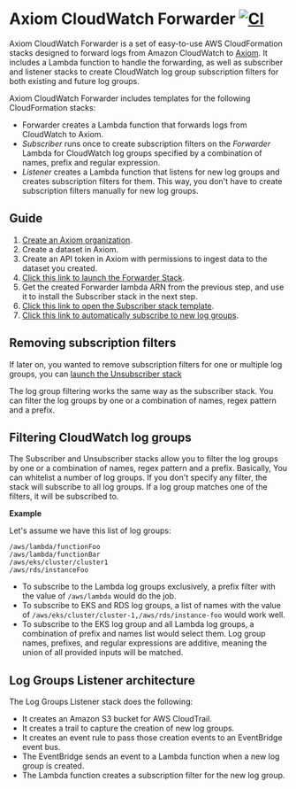 # Axiom CloudWatch Forwarder [![CI](https://github.com/axiomhq/axiom-cloudwatch-forwarder/actions/workflows/ci.yaml/badge.svg)](https://github.com/axiomhq/axiom-cloudwatch-forwarder/actions/workflows/ci.yaml)

Axiom CloudWatch Forwarder is a set of easy-to-use AWS CloudFormation stacks designed to forward logs from Amazon CloudWatch to [Axiom](https://axiom.co). It includes a Lambda function to handle the forwarding, as well as subscriber and listener stacks to create CloudWatch log group subscription filters for both existing and future log groups.

Axiom CloudWatch Forwarder includes templates for the following CloudFormation stacks:

- Forwarder creates a Lambda function that forwards logs from CloudWatch to Axiom.
- _Subscriber_ runs once to create subscription filters on the _Forwarder_ Lambda for CloudWatch log groups specified by a combination of names, prefix and regular expression.
- _Listener_ creates a Lambda function that listens for new log groups and creates subscription filters for them. This way, you don't have to create subscription filters manually for new log groups.

## Guide

1. [Create an Axiom organization](https://app.axiom.co).
2. Create a dataset in Axiom.
3. Create an API token in Axiom with permissions to ingest data to the dataset you created.
4. [Click this link to launch the Forwarder Stack](https://console.aws.amazon.com/cloudformation/home?#/stacks/new?stackName=axiom-cloudwatch-forwarder&templateURL=https://axiom-cloudformation.s3.amazonaws.com/stacks/axiom-cloudwatch-forwarder-v1.0.0-cloudformation-stack.yaml).
5. Get the created Forwarder lambda ARN from the previous step, and use it to install the Subscriber stack in the next step.
6. [Click this link to open the Subscriber stack template](https://console.aws.amazon.com/cloudformation/home?#/stacks/new?stackName=axiom-cloudwatch-subscriber&templateURL=https://axiom-cloudformation.s3.amazonaws.com/stacks/axiom-cloudwatch-subscriber-v1.0.0-cloudformation-stack.yaml).
7. [Click this link to automatically subscribe to new log groups](https://console.aws.amazon.com/cloudformation/home?#/stacks/new?stackName=axiom-cloudwatch-listener&templateURL=https://axiom-cloudformation.s3.amazonaws.com/stacks/axiom-cloudwatch-listener-v1.0.0-cloudformation-stack.yaml).


## Removing subscription filters

If later on, you wanted to remove subscription filters for one or multiple log groups, you can [launch the Unsubscriber stack](https://console.aws.amazon.com/cloudformation/home?#/stacks/new?stackName=axiom-cloudwatch-subscriber&templateURL=https://axiom-cloudformation.s3.amazonaws.com/stacks/axiom-cloudwatch-unsubscriber-v1.0.0-cloudformation-stack.yaml)

The log group filtering works the same way as the subscriber stack. You can filter the log groups by one or a combination of names, regex pattern and a prefix.


## Filtering CloudWatch log groups

The Subscriber and Unsubscriber stacks allow you to filter the log groups by one or a combination of names, regex pattern and a prefix. Basically,
You can whitelist a number of log groups. If you don't specify any filter, the stack will subscribe to all log groups. If a log group matches one of the filters, it will be subscribed to.

**Example**

Let's assume we have this list of log groups:

```
/aws/lambda/functionFoo
/aws/lambda/functionBar
/aws/eks/cluster/cluster1
/aws/rds/instanceFoo
```

- To subscribe to the Lambda log groups exclusively, a prefix filter with the value of `/aws/lambda` would do the job.
- To subscribe to EKS and RDS log groups, a list of names with the value of `/aws/eks/cluster/cluster-1,/aws/rds/instance-foo` would work well.
- To subscribe to the EKS log group and all Lambda log groups, a combination of prefix and names list would select them. Log group names, prefixes, and regular expressions are additive, meaning the union of all provided inputs will be matched.


## Log Groups Listener architecture

The Log Groups Listener stack does the following:

- It creates an Amazon S3 bucket for AWS CloudTrail.
- It creates a trail to capture the creation of new log groups.
- It creates an event rule to pass those creation events to an EventBridge event bus.
- The EventBridge sends an event to a Lambda function when a new log group is created.
- The Lambda function creates a subscription filter for the new log group.